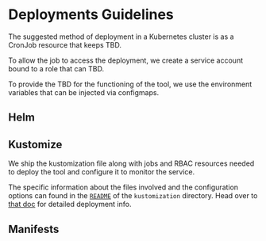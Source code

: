 # Deployments Guidelines

The suggested method of deployment in a Kubernetes cluster is as a
CronJob resource that keeps TBD.

To allow the job to access the deployment, we create a service account
bound to a role that can TBD.

To provide the TBD
for the functioning of the tool, we use the environment variables that can be
injected via configmaps.

## Helm

## Kustomize

We ship the kustomization file along with jobs and RBAC resources needed to
deploy the tool and configure it to monitor the service.

The specific information about the files involved and the configuration options
can found in the [`README`](kustomization/README.md) of the `kustomization` directory.
Head over to [that doc](./kustomization/) for detailed deployment info.

## Manifests
